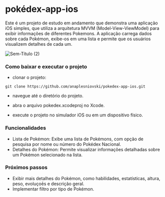 # pokédex-app-ios

Este é um projeto de estudo em andamento que demonstra uma aplicação iOS simples, que utiliza a arquitetura MVVM (Model-View-ViewModel) para exibir informações de diferentes Pokemons. A aplicação carrega dados sobre cada Pokémon, exibe-os em uma lista e permite que os usuários visualizem detalhes de cada um. 

![Sem-Título (2)](https://github.com/anaplesniovski/pokedex-app-ios/assets/93355133/b0b42208-7be0-433c-9472-d13c69b9298a)

### Como baixar e executar o projeto
- clonar o projeto:
  
`git clone https://github.com/anaplesniovski/pokedex-app-ios.git`

- navegue até o diretório do projeto.

- abra o arquivo pokedex.xcodeproj no Xcode.

- execute o projeto no simulador iOS ou em um dispositivo físico.

### Funcionalidades 
- Lista de Pokémon: Exibe uma lista de Pokémons, com opção de pesquisa por nome ou número do Pokédex Nacional.
- Detalhes do Pokémon: Permite visualizar informações detalhadas sobre um Pokémon selecionado na lista.

### Próximos passos
- Exibir mais detalhes do Pokémon, como habilidades, estatísticas, altura, peso, evoluçoēs e descrição geral.
- Implementar filtro por tipo de Pokémon.


